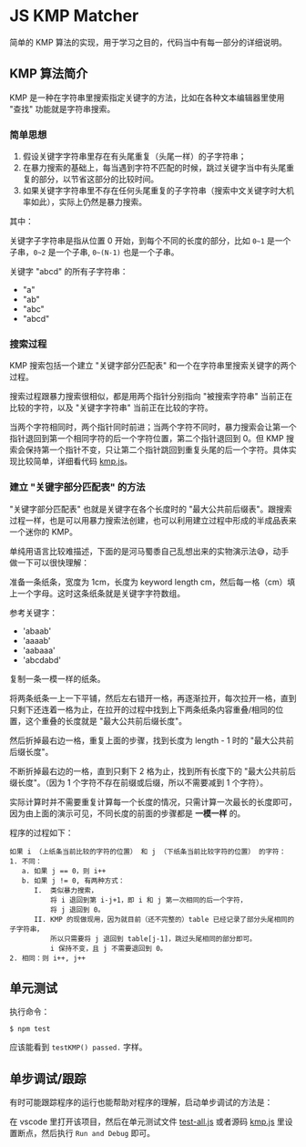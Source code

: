 # JS KMP Matcher

简单的 KMP 算法的实现，用于学习之目的，代码当中有每一部分的详细说明。

## KMP 算法简介

KMP 是一种在字符串里搜索指定关键字的方法，比如在各种文本编辑器里使用 "查找" 功能就是字符串搜索。

### 简单思想

1. 假设关键字字符串里存在有头尾重复（头尾一样）的子字符串；
2. 在暴力搜索的基础上，每当遇到字符不匹配的时候，跳过关键字当中有头尾重复的部分，以节省这部分的比较时间。
3. 如果关键字字符串里不存在任何头尾重复的子字符串（搜索中文关键字时大机率如此），实际上仍然是暴力搜索。

其中：

关键字子字符串是指从位置 0 开始，到每个不同的长度的部分，比如 `0~1` 是一个子串，`0~2` 是一个子串, `0~(N-1)` 也是一个子串。

关键字 "abcd" 的所有子字符串：

- "a"
- "ab"
- "abc"
- "abcd"

### 搜索过程

KMP 搜索包括一个建立 "关键字部分匹配表" 和一个在字符串里搜索关键字的两个过程。

搜索过程跟暴力搜索很相似，都是用两个指针分别指向 "被搜索字符串" 当前正在比较的字符，以及 "关键字字符串" 当前正在比较的字符。

当两个字符相同时，两个指针同时前进；当两个字符不同时，暴力搜索会让第一个指针退回到第一个相同字符的后一个字符位置，第二个指针退回到 0。但 KMP 搜索会保持第一个指针不变，只让第二个指针跳回到重复头尾的后一个字符。具体实现比较简单，详细看代码 [kmp.js](./src/kmp.js)。

### 建立 "关键字部分匹配表" 的方法

"关键字部分匹配表" 也就是关键字在各个长度时的 "最大公共前后缀表"。跟搜索过程一样，也是可以用暴力搜索法创建，也可以利用建立过程中形成的半成品表来一个迷你的 KMP。

单纯用语言比较难描述，下面的是河马蜀黍自己乱想出来的实物演示法😅，动手做一下可以很快理解：

准备一条纸条，宽度为 1cm，长度为 keyword length cm，然后每一格（cm）填上一个字母。这时这条纸条就是关键字字符数组。

参考关键字：

- 'abaab'
- 'aaaab'
- 'aabaaa'
- 'abcdabd'

复制一条一模一样的纸条。

将两条纸条一上一下平铺，然后左右错开一格，再逐渐拉开，每次拉开一格，直到只剩下还连着一格为止，在拉开的过程中找到上下两条纸条内容重叠/相同的位置，这个重叠的长度就是 "最大公共前后缀长度"。

然后折掉最右边一格，重复上面的步骤，找到长度为 length - 1 时的 "最大公共前后缀长度"。

不断折掉最右边的一格，直到只剩下 2 格为止，找到所有长度下的  "最大公共前后缀长度"。（因为 1 个字符不存在前缀或后缀，所以不需要减到 1 个字符）。

实际计算时并不需要重复计算每一个长度的情况，只需计算一次最长的长度即可，因为由上面的演示可见，不同长度的前面的步骤都是 **一模一样** 的。

程序的过程如下：

```
如果 i （上纸条当前比较的字符的位置） 和 j （下纸条当前比较字符的位置） 的字符：
1. 不同：
   a. 如果 j == 0，则 i++
   b. 如果 j != 0, 有两种方式：
      I.  类似暴力搜索，
          将 i 退回到第 i-j+1，即 i 和 j 第一次相同的后一个字符，
          将 j 退回到 0。
      II. KMP 的现做现用，因为就目前（还不完整的）table 已经记录了部分头尾相同的子字符串，
          所以只需要将 j 退回到 table[j-1]，跳过头尾相同的部分即可。
          i 保持不变，且 j 不需要退回到 0。
2. 相同：则 i++, j++
```

## 单元测试

执行命令：

`$ npm test`

应该能看到 `testKMP() passed.` 字样。

## 单步调试/跟踪

有时可能跟踪程序的运行也能帮助对程序的理解，启动单步调试的方法是：

在 vscode 里打开该项目，然后在单元测试文件 [test-all.js](./test/test-all.js) 或者源码 [kmp.js](./src/kmp.js) 里设置断点，然后执行 `Run and Debug` 即可。
